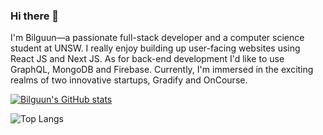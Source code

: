 ### Hi there 👋

I'm Bilguun—a passionate full-stack developer and a computer science student at UNSW. 
I really enjoy building up user-facing websites using React JS and Next JS.
As for back-end development I'd like to use GraphQL, MongoDB and Firebase.
Currently, I'm immersed in the exciting realms of two innovative startups, Gradify and OnCourse. 

[![Bilguun's GitHub stats](https://github-readme-stats.vercel.app/api?username=Bilguun1324&hide=contribs,stars&theme=transparent&show_icons=true&show=prs_merged_percentage&rank_icon=github)](https://github.com/Bilguun1324/github-readme-stats)

![Top Langs](https://github-readme-stats.vercel.app/api/top-langs/?username=Bilguun1324&theme=transparent)
